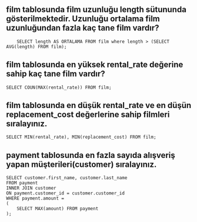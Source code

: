 ## film tablosunda film uzunluğu length sütununda gösterilmektedir. Uzunluğu ortalama film uzunluğundan fazla kaç tane film vardır?
```
    SELECT length AS ORTALAMA FROM film where length > (SELECT AVG(length) FROM film);
```
## film tablosunda en yüksek rental_rate değerine sahip kaç tane film vardır?
```
SELECT COUN(MAX(rental_rate)) FROM film;
```
## film tablosunda en düşük rental_rate ve en düşün replacement_cost değerlerine sahip filmleri sıralayınız.
```
SELECT MIN(rental_rate), MIN(replacement_cost) FROM film;
```
## payment tablosunda en fazla sayıda alışveriş yapan müşterileri(customer) sıralayınız.
```
SELECT customer.first_name, customer.last_name 
FROM payment 
INNER JOIN customer 
ON payment.customer_id = customer.customer_id
WHERE payment.amount =
(
	SELECT MAX(amount) FROM payment
);
```